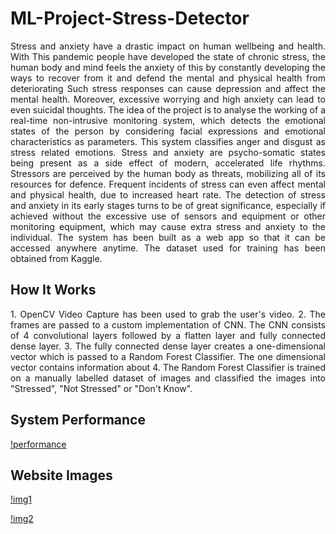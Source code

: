 # ML-Project-Stress-Detector

<div style="text-align: justify">
    Stress and anxiety have a drastic impact on human wellbeing and health. With This pandemic people have developed the state of chronic stress, the human body and mind feels the anxiety of this by constantly developing the ways to recover from it and defend the mental and physical health from deteriorating Such stress responses can cause depression and affect the mental health. Moreover, excessive worrying and high anxiety can lead to even suicidal thoughts. The idea of the project is to analyse the working of a real-time non-intrusive monitoring system, which detects the emotional states of the person by considering facial expressions and emotional characteristics as parameters. This system classifies anger and disgust as stress related emotions. Stress and anxiety are psycho-somatic states being present as a side effect of modern, accelerated life rhythms. Stressors are perceived by the human body as threats, mobilizing all of its resources for defence. Frequent incidents of stress can even affect mental and physical health, due to increased heart rate. The detection of stress and anxiety in its early stages turns to be of great significance, especially if achieved without the excessive use of sensors and equipment or other monitoring equipment, which may cause extra stress and anxiety to the individual. The system has been built as a web app so that it can be accessed anywhere anytime. The dataset used for training has been obtained from Kaggle.
</div>

## How It Works

<div style="text-align: justify">
    1. OpenCV Video Capture has been used to grab the user's video.
    2. The frames are passed to a custom implementation of CNN. The CNN consists of 4 convolutional layers followed by a flatten layer and fully connected dense layer.
    3. The fully connected dense layer creates a one-dimensional vector which is passed to a Random Forest Classifier. The one dimensional vector contains information about 
    4. The Random Forest Classifier is trained on a manually labelled dataset of images and classified the images into "Stressed", "Not Stressed" or "Don't Know".
</div>

## System Performance
[!performance](https://github.com/rithvik2607/ML-Project-Stress-Detector/blob/master/performance.png)

## Website Images
[!img1](https://github.com/rithvik2607/ML-Project-Stress-Detector/blob/master/web1.png)

[!img2](https://github.com/rithvik2607/ML-Project-Stress-Detector/blob/master/web2.png)